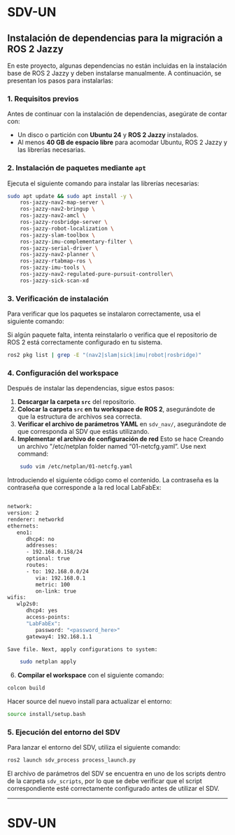 # SDV-UN
## Instalación de dependencias para la migración a ROS 2 Jazzy

En este proyecto, algunas dependencias no están incluidas en la instalación base de ROS 2 Jazzy y deben instalarse manualmente. A continuación, se presentan los pasos para instalarlas:

### 1. Requisitos previos

Antes de continuar con la instalación de dependencias, asegúrate de contar con:
- Un disco o partición con **Ubuntu 24** y **ROS 2 Jazzy** instalados.
- Al menos **40 GB de espacio libre** para acomodar Ubuntu, ROS 2 Jazzy y las librerías necesarias.

### 2. Instalación de paquetes mediante `apt`

Ejecuta el siguiente comando para instalar las librerías necesarias:

```sh
sudo apt update && sudo apt install -y \
    ros-jazzy-nav2-map-server \
    ros-jazzy-nav2-bringup \
    ros-jazzy-nav2-amcl \
    ros-jazzy-rosbridge-server \
    ros-jazzy-robot-localization \
    ros-jazzy-slam-toolbox \
    ros-jazzy-imu-complementary-filter \
    ros-jazzy-serial-driver \
    ros-jazzy-nav2-planner \
    ros-jazzy-rtabmap-ros \
    ros-jazzy-imu-tools \
    ros-jazzy-nav2-regulated-pure-pursuit-controller\
    ros-jazzy-sick-scan-xd
```
### 3. Verificación de instalación

Para verificar que los paquetes se instalaron correctamente, usa el siguiente comando:

Si algún paquete falta, intenta reinstalarlo o verifica que el repositorio de ROS 2 está correctamente configurado en tu sistema.

```sh
ros2 pkg list | grep -E "(nav2|slam|sick|imu|robot|rosbridge)"
```
### 4. Configuración del workspace

Después de instalar las dependencias, sigue estos pasos:

1. **Descargar la carpeta `src`** del repositorio.
2. **Colocar la carpeta `src` en tu workspace de ROS 2**, asegurándote de que la estructura de archivos sea correcta.
3. **Verificar el archivo de parámetros YAML** en `sdv_nav/`, asegurándote de que corresponda al SDV que estás utilizando.
4. **Implementar el archivo de configuración de red**
   Esto se hace Creando un archivo "/etc/netplan folder named “01-netcfg.yaml”. Use next command:
```sh
    sudo vim /etc/netplan/01-netcfg.yaml
```
Introduciendo el siguiente código como el contenido. La contraseña es la contraseña que corresponde a la red local LabFabEx:
```sh

network:
version: 2
renderer: networkd
ethernets:
   eno1:
      dhcp4: no
      addresses:
      - 192.168.0.158/24
      optional: true
      routes:
      - to: 192.168.0.0/24
         via: 192.168.0.1
         metric: 100
         on-link: true
wifis:
   wlp2s0:
      dhcp4: yes
      access-points:
      "LabFabEx":
         password: "<password_here>"
      gateway4: 192.168.1.1

Save file. Next, apply configurations to system:

    sudo netplan apply
```


6. **Compilar el workspace** con el siguiente comando:

```sh
colcon build
```
Hacer source del nuevo install para actualizar el entorno:
```sh
source install/setup.bash
```
### 5. Ejecución del entorno del SDV
Para lanzar el entorno del SDV, utiliza el siguiente comando:

```sh
ros2 launch sdv_process process_launch.py
```

El archivo de parámetros del SDV se encuentra en uno de los scripts dentro de la carpeta `sdv_scripts`, por lo que se debe verificar que el script correspondiente esté correctamente configurado antes de utilizar el SDV.


---

# SDV-UN
